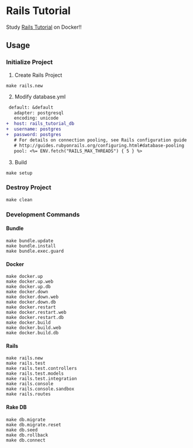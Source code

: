 # Rails Tutorial

Study [Rails Tutorial](https://railstutorial.jp/chapters/beginning?version=5.1) on Docker!!

## Usage

### Initialize Project

1. Create Rails Project

```
make rails.new
```

2. Modify database.yml

```diff
 default: &default
   adapter: postgresql
   encoding: unicode
+  host: rails_tutorial_db
+  username: postgres
+  password: postgres
   # For details on connection pooling, see Rails configuration guide
   # http://guides.rubyonrails.org/configuring.html#database-pooling
   pool: <%= ENV.fetch("RAILS_MAX_THREADS") { 5 } %>
```

3. Build

```
make setup
```

### Destroy Project

```
make clean
```

### Development Commands

#### Bundle

```
make bundle.update
make bundle.install
make bundle.exec.guard
```

#### Docker

```
make docker.up
make docker.up.web
make docker.up.db
make docker.down
make docker.down.web
make docker.down.db
make docker.restart
make docker.restart.web
make docker.restart.db
make docker.build
make docker.build.web
make docker.build.db
```

#### Rails

```
make rails.new
make rails.test
make rails.test.controllers
make rails.test.models
make rails.test.integration
make rails.console
make rails.console.sandbox
make rails.routes
```

#### Rake DB

```
make db.migrate
make db.migrate.reset
make db.seed
make db.rollback
make db.connect
```
